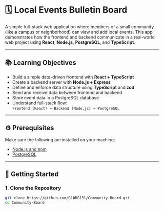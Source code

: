 # 🗓️ Local Events Bulletin Board

A simple full-stack web application where members of a small community (like a campus or neighborhood) can view and add local events. This app demonstrates how the frontend and backend communicate in a real-world web project using **React**, **Node.js**, **PostgreSQL**, and **TypeScript**.

---

## 📚 Learning Objectives

- Build a simple data-driven frontend with **React + TypeScript**
- Create a backend server with **Node.js + Express**
- Define and enforce data structure using **TypeScript** and **zod**
- Send and receive data between frontend and backend
- Store event data in a PostgreSQL database
- Understand full-stack flow:  
  `Frontend (React) ↔ Backend (Node.js) ↔ PostgreSQL`

---

## ⚙️ Prerequisites

Make sure the following are installed on your machine:

- [Node.js and npm](https://nodejs.org/)
- [PostgreSQL](https://www.postgresql.org/)

---

## 🚀 Getting Started

### 1. Clone the Repository

```bash
git clone https://github.com/G10RG131/Community-Board.git
cd Community-Board

